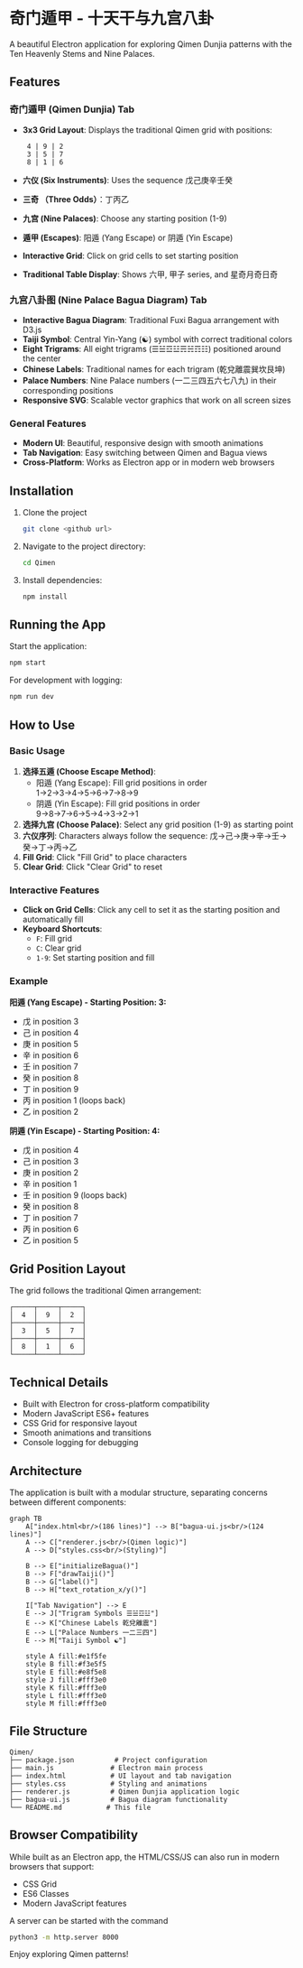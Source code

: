 # 奇门遁甲 - 十天干与九宫八卦

A beautiful Electron application for exploring Qimen Dunjia patterns with the Ten Heavenly Stems and Nine Palaces.

## Features

### 奇门遁甲 (Qimen Dunjia) Tab
- **3x3 Grid Layout**: Displays the traditional Qimen grid with positions:
  ```
   4 | 9 | 2 
   3 | 5 | 7
   8 | 1 | 6
  ```

- **六仪 (Six Instruments)**: Uses the sequence 戊己庚辛壬癸
- **三奇 （Three Odds）**：丁丙乙
- **九宫 (Nine Palaces)**: Choose any starting position (1-9)
- **遁甲 (Escapes)**: 阳遁 (Yang Escape) or 阴遁 (Yin Escape)
- **Interactive Grid**: Click on grid cells to set starting position
- **Traditional Table Display**: Shows 六甲, 甲子 series, and 星奇月奇日奇

### 九宫八卦图 (Nine Palace Bagua Diagram) Tab
- **Interactive Bagua Diagram**: Traditional Fuxi Bagua arrangement with D3.js
- **Taiji Symbol**: Central Yin-Yang (☯) symbol with correct traditional colors
- **Eight Trigrams**: All eight trigrams (☰☱☲☳☴☵☶☷) positioned around the center
- **Chinese Labels**: Traditional names for each trigram (乾兌離震巽坎艮坤)
- **Palace Numbers**: Nine Palace numbers (一二三四五六七八九) in their corresponding positions
- **Responsive SVG**: Scalable vector graphics that work on all screen sizes

### General Features
- **Modern UI**: Beautiful, responsive design with smooth animations
- **Tab Navigation**: Easy switching between Qimen and Bagua views
- **Cross-Platform**: Works as Electron app or in modern web browsers

## Installation
1. Clone the project
   ```bash
   git clone <github url>
   ```

2. Navigate to the project directory:
   ```bash
   cd Qimen
   ```

3. Install dependencies:
   ```bash
   npm install
   ```

## Running the App

Start the application:
```bash
npm start
```

For development with logging:
```bash
npm run dev
```

## How to Use

### Basic Usage
1. **选择五遁 (Choose Escape Method)**: 
   - 阳遁 (Yang Escape): Fill grid positions in order 1→2→3→4→5→6→7→8→9
   - 阴遁 (Yin Escape): Fill grid positions in order 9→8→7→6→5→4→3→2→1
2. **选择九宫 (Choose Palace)**: Select any grid position (1-9) as starting point
3. **六仪序列**: Characters always follow the sequence: 戊→己→庚→辛→壬→癸→丁→丙→乙
4. **Fill Grid**: Click "Fill Grid" to place characters
5. **Clear Grid**: Click "Clear Grid" to reset

### Interactive Features
- **Click on Grid Cells**: Click any cell to set it as the starting position and automatically fill
- **Keyboard Shortcuts**:
  - `F`: Fill grid
  - `C`: Clear grid  
  - `1-9`: Set starting position and fill

### Example
**阳遁 (Yang Escape) - Starting Position: 3:**
- 戊 in position 3
- 己 in position 4  
- 庚 in position 5
- 辛 in position 6
- 壬 in position 7
- 癸 in position 8
- 丁 in position 9
- 丙 in position 1 (loops back)
- 乙 in position 2

**阴遁 (Yin Escape) - Starting Position: 4:**
- 戊 in position 4
- 己 in position 3
- 庚 in position 2
- 辛 in position 1
- 壬 in position 9 (loops back)
- 癸 in position 8
- 丁 in position 7
- 丙 in position 6
- 乙 in position 5

## Grid Position Layout

The grid follows the traditional Qimen arrangement:

```
┌─────┬─────┬─────┐
│  4  │  9  │  2  │
├─────┼─────┼─────┤
│  3  │  5  │  7  │
├─────┼─────┼─────┤
│  8  │  1  │  6  │
└─────┴─────┴─────┘
```

## Technical Details

- Built with Electron for cross-platform compatibility
- Modern JavaScript ES6+ features
- CSS Grid for responsive layout
- Smooth animations and transitions
- Console logging for debugging

## Architecture

The application is built with a modular structure, separating concerns between different components:

```mermaid
graph TB
    A["index.html<br/>(186 lines)"] --> B["bagua-ui.js<br/>(124 lines)"]
    A --> C["renderer.js<br/>(Qimen logic)"]
    A --> D["styles.css<br/>(Styling)"]
    
    B --> E["initializeBagua()"]
    B --> F["drawTaiji()"]
    B --> G["label()"]
    B --> H["text_rotation_x/y()"]
    
    I["Tab Navigation"] --> E
    E --> J["Trigram Symbols ☰☱☲☳"]
    E --> K["Chinese Labels 乾兌離震"]  
    E --> L["Palace Numbers 一二三四"]
    E --> M["Taiji Symbol ☯"]
    
    style A fill:#e1f5fe
    style B fill:#f3e5f5
    style E fill:#e8f5e8
    style J fill:#fff3e0
    style K fill:#fff3e0
    style L fill:#fff3e0
    style M fill:#fff3e0
```

## File Structure

```
Qimen/
├── package.json          # Project configuration
├── main.js              # Electron main process
├── index.html           # UI layout and tab navigation
├── styles.css           # Styling and animations  
├── renderer.js          # Qimen Dunjia application logic
├── bagua-ui.js          # Bagua diagram functionality
└── README.md           # This file
```

## Browser Compatibility

While built as an Electron app, the HTML/CSS/JS can also run in modern browsers that support:
- CSS Grid
- ES6 Classes
- Modern JavaScript features

A server can be started with the command
```bash
python3 -m http.server 8000
```


Enjoy exploring Qimen patterns!

